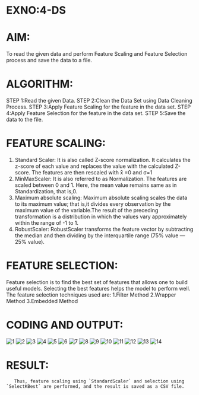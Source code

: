 # EXNO:4-DS
# AIM:
To read the given data and perform Feature Scaling and Feature Selection process and save the
data to a file.

# ALGORITHM:
STEP 1:Read the given Data.
STEP 2:Clean the Data Set using Data Cleaning Process.
STEP 3:Apply Feature Scaling for the feature in the data set.
STEP 4:Apply Feature Selection for the feature in the data set.
STEP 5:Save the data to the file.

# FEATURE SCALING:
1. Standard Scaler: It is also called Z-score normalization. It calculates the z-score of each value and replaces the value with the calculated Z-score. The features are then rescaled with x̄ =0 and σ=1
2. MinMaxScaler: It is also referred to as Normalization. The features are scaled between 0 and 1. Here, the mean value remains same as in Standardization, that is,0.
3. Maximum absolute scaling: Maximum absolute scaling scales the data to its maximum value; that is,it divides every observation by the maximum value of the variable.The result of the preceding transformation is a distribution in which the values vary approximately within the range of -1 to 1.
4. RobustScaler: RobustScaler transforms the feature vector by subtracting the median and then dividing by the interquartile range (75% value — 25% value).

# FEATURE SELECTION:
Feature selection is to find the best set of features that allows one to build useful models. Selecting the best features helps the model to perform well.
The feature selection techniques used are:
1.Filter Method
2.Wrapper Method
3.Embedded Method

# CODING AND OUTPUT:
 
![1](https://github.com/user-attachments/assets/e06c77c4-305b-4d82-a42d-1c8e3ee8dfe2)
![2](https://github.com/user-attachments/assets/21f15d09-5c48-4602-84dc-32618d3a866b)
![3](https://github.com/user-attachments/assets/d1c9e931-9504-4e78-ad49-e09732660e98)
![4](https://github.com/user-attachments/assets/0aedd806-1367-43bd-823b-0b37757d79c7)
![5](https://github.com/user-attachments/assets/76638307-3561-45cf-90d3-88da6a65e86e)
![6](https://github.com/user-attachments/assets/6d3067ae-4d6f-4964-9c45-6decfb6f15bf)
![7](https://github.com/user-attachments/assets/42ffecee-6e79-4ef1-8fb9-d13c661bd01b)
![8](https://github.com/user-attachments/assets/dc7a7f61-c400-4e4a-be0e-123477df4b7e)
![9](https://github.com/user-attachments/assets/88dc267a-748c-4c91-9e27-2a65709097d9)
![10](https://github.com/user-attachments/assets/a5ddb17a-f803-48d4-bd5e-1a063a2b519c)
![11](https://github.com/user-attachments/assets/90cbc85a-a2b9-4b75-b9c8-cdcb20fd22c8)
![12](https://github.com/user-attachments/assets/c8690dbb-c97b-4f95-a052-83a3530b1bac)
![13](https://github.com/user-attachments/assets/23016fe3-a08c-4655-a638-4dbbc4c6f273)
![14](https://github.com/user-attachments/assets/c373c736-9c9d-4ae7-86ac-784b6012e12d)
      
       
# RESULT:
       Thus, feature scaling using `StandardScaler` and selection using `SelectKBest` are performed, and the result is saved as a CSV file.
